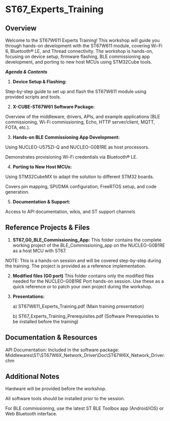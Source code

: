 # ST67_Experts_Training
**Overview**
---------------------------------------------------
Welcome to the ST67W611 Experts Training! This workshop will guide you through hands-on development with the ST67W611 module, covering Wi-Fi 6, Bluetooth® LE, and Thread connectivity. The workshop is hands-on, focusing on device setup, firmware flashing, BLE commissioning app development, and porting to new host MCUs using STM32Cube tools.

_**Agenda & Contents**_

1) **Device Setup & Flashing:**

Step-by-step guide to set up and flash the ST67W611 module using provided scripts and tools.

2) **X-CUBE-ST67W61 Software Package:**

Overview of the middleware, drivers, APIs, and example applications (BLE commissioning, Wi-Fi commissioning, Echo, HTTP server/client, MQTT, FOTA, etc.).

3) **Hands-on BLE Commissioning App Development:**

Using NUCLEO-U575ZI-Q and NUCLEO-G0B1RE as host processors.

Demonstrates provisioning Wi-Fi credentials via Bluetooth® LE.

4) **Porting to New Host MCUs:**

Using STM32CubeMX to adapt the solution to different STM32 boards.

Covers pin mapping, SPI/DMA configuration, FreeRTOS setup, and code generation.

5) **Documentation & Support:**

Access to API documentation, wikis, and ST support channels


**Reference Projects & Files**
-----------------------------------------
1) **ST67_G0_BLE_Commissioning_App:** This folder contains the complete working project of the BLE_Commissioning_app on the NUCLEO-G0B1RE as a host MCU with ST67.

NOTE: This is a hands-on session and will be covered step-by-step during the training. The project is provided as a reference implementation.

2) **Modified files (G0 port)** This folder contains only the modified files needed for the NUCLEO-G0B1RE Port hands-on session. Use these as a quick reference or to patch your own project during the workshop.

3) **Presentations:**
   
   a) ST67W611_Experts_Training.pdf (Main training presentation)
   
   b) ST67_Experts_Training_Prerequisites.pdf (Software Prerequisties to be installed before the training)

**Documentation & Resources**
---------------------------------------
API Documentation:
Included in the software package:
Middlewares\ST\ST67W6X_Network_Driver\Doc\ST67W6X_Network_Driver.chm

**Additional Notes**
----------------------------------------------------
Hardware will be provided before the workshop.

All software tools should be installed prior to the session.

For BLE commissioning, use the latest ST BLE Toolbox app (Android/iOS) or Web Bluetooth interface.

